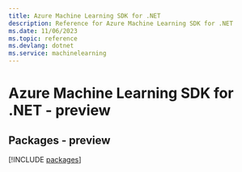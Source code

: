 ```yaml
---
title: Azure Machine Learning SDK for .NET
description: Reference for Azure Machine Learning SDK for .NET
ms.date: 11/06/2023
ms.topic: reference
ms.devlang: dotnet
ms.service: machinelearning
---
```

# Azure Machine Learning SDK for .NET - preview
## Packages - preview
[!INCLUDE [packages](machine-learning-index.md)]